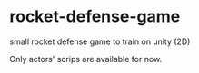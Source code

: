 # rocket-defense-game
small rocket defense game to train on unity (2D)

Only actors' scrips are available for now.
